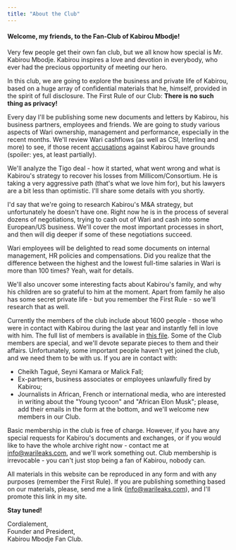 ```yaml
---
title: "About the Club"
---
```


#### Welcome, my friends, to the Fan-Club of Kabirou Mbodje!

Very few people get their own fan club, but we all know how special is Mr. Kabirou Mbodje. Kabirou inspires a love and devotion in everybody, who ever had the precious opportunity of meeting our hero.

In this club, we are going to explore the business and private life of Kabirou, based on a huge array of confidential materials that he, himself, provided in the spirit of full disclosure. The First Rule of our Club: **There is no such thing as privacy!**

Every day I'll be publishing some new documents and letters by Kabirou, his business partners, employees and friends. We are going to study various aspects of Wari ownership, management and performance, especially in the recent months. We'll review Wari cashflows (as well as CSI, Interlinq and more) to see, if those recent [accusations](https://letemoin.net/2018/04/09/finance-digitale-bceao-couvre-t-kabirou-mbodj-de-wari/) against Kabirou have grounds (spoiler: yes, at least partially).

We'll analyze the Tigo deal - how it started, what went wrong and what is Kabirou's strategy to recover his losses from Millicom/Consortium. He is taking a very aggressive path (that's what we love him for), but his lawyers are a bit less than optimistic. I'll share some details with you shortly.

I'd say that we're going to research Kabirou's M&A strategy, but unfortunately he doesn't have one. Right now he is in the process of several dozens of negotiations, trying to cash out of Wari and cash into some European/US business. We'll cover the most important processes in short, and then will dig deeper if some of these negotiations succeed.

Wari employees will be delighted to read some documents on internal management, HR policies and compensations. Did you realize that the difference between the highest and the lowest full-time salaries in Wari is more than 100 times? Yeah, wait for details.

We'll also uncover some interesting facts about Kabirou's family, and why his children are so grateful to him at the moment. Apart from family he also has some secret private life - but you remember the First Rule - so we'll research that as well.

Currently the members of the club include about 1600 people - those who were in contact with Kabirou during the last year and instantly fell in love with him. The full list of members is available in [this file](https://res.cloudinary.com/vincentstradic/image/upload/v1524229723/All_emails_rgltna.pdf). Some of the Club members are special, and we'll devote separate pieces to them and their affairs.
Unfortunately, some important people haven't yet joined the club, and we need them to be with us. If you are in contact with:
- Cheikh Tagué, Seyni Kamara or Malick Fall;
- Ex-partners, business associates or employees unlawfully fired by Kabirou;
- Journalists in African, French or international media, who are interested in writing about the "Young tycoon" and "African Elon Musk";
please, add their emails in the form at the bottom, and we'll welcome new members in our Club.

Basic membership in the club is free of charge. However, if you have any special requests for Kabirou's documents and exchanges, or if you would like to have the whole archive right now - contact me at info@warileaks.com, and we'll work something out. Club membership is irrevocable - you can't just stop being a fan of Kabirou, nobody can.

All materials in this website can be reproduced in any form and with any purposes (remember the First Rule). If you are publishing something based on our materials, please, send me a link (info@warileaks.com), and I'll promote this link in my site.

**Stay tuned!**

Cordialement, <br/>Founder and President,<br/>Kabirou Mbodje Fan Club.
